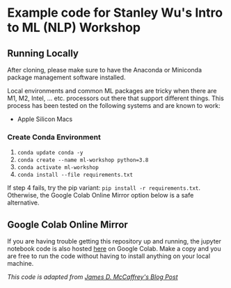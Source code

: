 # Example code for Stanley Wu's Intro to ML (NLP) Workshop

## Running Locally
After cloning, please make sure to have the Anaconda or Miniconda package management software installed.

Local environments and common ML packages are tricky when there are M1, M2, Intel, ... etc. processors out there that support different things. This process has been tested on the following systems and are known to work:
- Apple Silicon Macs
### Create Conda Environment
1. `conda update conda -y`
2. `conda create --name ml-workshop python=3.8`
3. `conda activate ml-workshop`
4. `conda install --file requirements.txt`

If step 4 fails, try the pip variant: `pip install -r requirements.txt`. Otherwise, the Google Colab Online Mirror option below is a safe alternative.

## Google Colab Online Mirror
If you are having trouble getting this repository up and running, the jupyter notebook code is also hosted [here](https://colab.research.google.com/drive/1f5RgezXaV30o1ByGVjEUUKr-Sa0Wci4q?usp=sharing) on Google Colab. Make a copy and you are free to run the code without having to install anything on your local machine.

_This code is adapted from [James D. McCaffrey's Blog Post](https://jamesmccaffrey.wordpress.com/2021/09/22/natural-language-question-answering-using-hugging-face/)_
